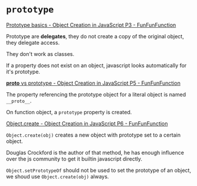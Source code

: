 # `prototype`

[Prototype basics - Object Creation in JavaScript P3 - FunFunFunction](https://www.youtube.com/watch?v=YkoelSTUy7A&index=3&list=PL0zVEGEvSaeHBZFy6Q8731rcwk0Gtuxub)

Prototype are **delegates**, they do not create a copy of the original object, they delegate access.

They don't work as classes.

If a property does not exist on an object, javascript looks automatically for it's prototype.

[__proto__ vs prototype - Object Creation in JavaScript P5 - FunFunFunction](https://www.youtube.com/watch?v=DqGwxR_0d1M&list=PL0zVEGEvSaeHBZFy6Q8731rcwk0Gtuxub&index=5)

The property referencing the prototype object for a literal object is named `__proto__`.

On function object, a `prototype` property is created.

[Object.create - Object Creation in JavaScript P6 - FunFunFunction](https://www.youtube.com/watch?v=CDFN1VatiJA&list=PL0zVEGEvSaeHBZFy6Q8731rcwk0Gtuxub&index=6)

`Object.create(obj)` creates a new object with prototype set to a certain object.
 
Douglas Crockford is the author of that method, he has enough influence over the js community to get it builtin 
javascript directly.

`Object.setPrototypeOf` should not be used to set the prototype of an object, we shoud use `Object.create(obj)` always.
 